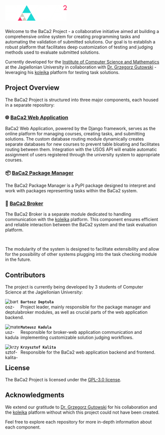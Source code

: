 # <img src="https://github.com/BaCa2-project/.github/blob/main/profile/baca2_logo.png" alt="BaCa2 Logo" width="200"/>

Welcome to the BaCa2 Project - a collaborative initiative aimed at building a comprehensive online system for creating programming tasks and automating the validation of submitted solutions. Our goal is to establish a robust platform that facilitates deep customization of testing and judging methods used to evaluate submitted solutions.

Currently developed for the [Institute of Computer Science and Mathematics](https://ii.uj.edu.pl/en_GB/start) at the Jagiellonian University in collaboration with [Dr. Grzegorz Gutowski](https://www.tcs.uj.edu.pl/gutowski) - leveraging his [kolejka](https://github.com/kolejka/kolejka) platform for testing task solutions.

## Project Overview

The BaCa2 Project is structured into three major components, each housed in a separate repository:

### 🌐 [BaCa2 Web Application](https://github.com/BaCa2-project/BaCa2)

BaCa2 Web Application, powered by the Django framework, serves as the online platform for managing courses, creating tasks, and submitting solutions. The custom database routing module dynamically creates separate databases for new courses to prevent table bloating and facilitates routing between them. Integration with the USOS API will enable automatic assignment of users registered through the university system to appropriate courses.

### 📦 [BaCa2 Package Manager](https://github.com/BaCa2-project/BaCa2-package-manager)

The BaCa2 Package Manager is a PyPI package designed to interpret and work with packages representing tasks within the BaCa2 system.

### 🔄 [BaCa2 Broker](https://github.com/BaCa2-project/BaCa2-broker)

The BaCa2 Broker is a separate module dedicated to handling communication with the [kolejka](https://github.com/kolejka/kolejka) platform. This component ensures efficient and reliable interaction between the BaCa2 system and the task evaluation platform.

<br>

The modularity of the system is designed to facilitate extensibility and allow for the possibility of other systems plugging into the task checking module in the future.

## Contributors

The project is currently being developed by 3 students of Computer Science at the Jagiellonian University:

<a href="https://github.com/ZyndramZM">
  <img src="https://avatars.githubusercontent.com/u/71557281?v=4" width="50" height="50" align="left" alt="bartosz-deptula-pfp"/>
</a>

**`Bartosz Deptuła`**<br>
Project leader, mainly responsible for the package manager and broker modules, as well as crucial parts of the web application backend.

<a href="https://github.com/Matthew-1981">
  <img src="https://avatars.githubusercontent.com/u/89481714?v=4" width="50" height="50" align="left" alt="mateusz-kadula-pfp"/>
</a>

**`Mateusz Kadula`**<br>
Responsible for broker-web application communication and implementing customizable solution judging workflows.

<a href="https://github.com/k-kalita">
  <img src="https://avatars.githubusercontent.com/u/116686132?v=4" width="50" height="50" align="left" alt="krzysztof-kalita-pfp"/>
</a>

**`Krzysztof Kalita`**<br>
Responsible for the BaCa2 web application backend and frontend.

## License

The BaCa2 Project is licensed under the [GPL-3.0 license](LICENSE).

## Acknowledgments

We extend our gratitude to [Dr. Grzegorz Gutowski](https://www.tcs.uj.edu.pl/gutowski) for his collaboration and the [kolejka](https://github.com/kolejka/kolejka) platform without which this project could not have been created.

Feel free to explore each repository for more in-depth information about each component.
